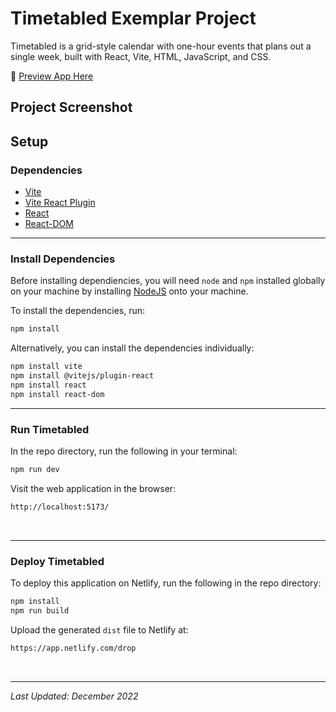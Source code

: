# Timetabled Exemplar Project

Timetabled is a grid-style calendar with one-hour events that plans out a single week, built with React, Vite, HTML, JavaScript, and CSS. 

:link: [Preview App Here](https://bucolic-cobbler-d5aca6.netlify.app)

## Project Screenshot



## Setup

### Dependencies

* [Vite](https://www.npmjs.com/package/vite)
* [Vite React Plugin](https://www.npmjs.com/package/@vitejs/plugin-react)
* [React](https://www.npmjs.com/package/react)
* [React-DOM](https://www.npmjs.com/package/react-dom)

---

### Install Dependencies

Before installing dependiencies, you will need `node` and `npm` installed globally on your machine by installing  [NodeJS](https://nodejs.org/en/download/) onto your machine.

To install the dependencies, run:

```sh
npm install
```

Alternatively, you can install the dependencies individually:

```sh
npm install vite
npm install @vitejs/plugin-react
npm install react
npm install react-dom
```

---

### Run Timetabled

In the repo directory, run the following in your terminal:

```sh
npm run dev

```

Visit the web application in the browser:

```html
http://localhost:5173/
```

<br/>

---

### Deploy Timetabled

To deploy this application on Netlify, run the following in the repo directory:

```sh
npm install
npm run build

```

Upload the generated `dist` file to Netlify at:

```html
https://app.netlify.com/drop
```

<br/>

---
*Last Updated: December 2022*
